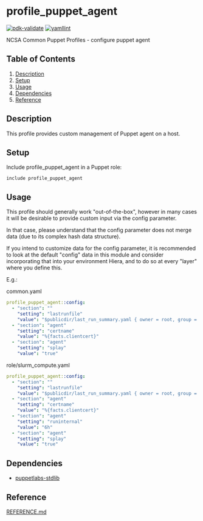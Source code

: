 # profile_puppet_agent

[![pdk-validate](https://github.com/ncsa/puppet-profile_puppet_agent/actions/workflows/pdk-validate.yml/badge.svg)](https://github.com/ncsa/puppet-profile_puppet_agent/actions/workflows/pdk-validate.yml)
[![yamllint](https://github.com/ncsa/puppet-profile_puppet_agent/actions/workflows/yamllint.yml/badge.svg)](https://github.com/ncsa/puppet-profile_puppet_agent/actions/workflows/yamllint.yml)

NCSA Common Puppet Profiles - configure puppet agent

## Table of Contents

1. [Description](#description)
1. [Setup](#setup)
1. [Usage](#usage)
1. [Dependencies](#dependencies)
1. [Reference](#reference)

## Description

This profile provides custom management of Puppet agent on a host.

## Setup

Include profile_puppet_agent in a Puppet role:
```
include profile_puppet_agent
```

## Usage

This profile should generally work "out-of-the-box", however in many cases it will
be desirable to provide custom input via the config parameter.

In that case, please understand that the config parameter does not merge data (due to
its complex hash data structure).

If you intend to customize data for the config parameter, it is recommended to look
at the default "config" data in this module and consider incorporating that into
your environment Hiera, and to do so at every "layer" where you define this.

E.g.:

common.yaml
```yaml
profile_puppet_agent::config:
  - "section": ""
    "setting": "lastrunfile"
    "value": "$publicdir/last_run_summary.yaml { owner = root, group = service, mode = 0644 }"
  - "section": "agent"
    "setting": "certname"
    "value": "%{facts.clientcert}"
  - "section": "agent"
    "setting": "splay"
    "value": "true"
```

role/slurm_compute.yaml
```yaml
profile_puppet_agent::config:
  - "section": ""
    "setting": "lastrunfile"
    "value": "$publicdir/last_run_summary.yaml { owner = root, group = service, mode = 0644 }"
  - "section": "agent"     
    "setting": "certname"
    "value": "%{facts.clientcert}"
  - "section": "agent"     
    "setting": "runinternal" 
    "value": "6h"          
  - "section": "agent"     
    "setting": "splay"     
    "value": "true"          
```

## Dependencies

- [puppetlabs-stdlib](https://forge.puppet.com/modules/puppetlabs/stdlib)

## Reference

[REFERENCE.md](REFERENCE.md)
